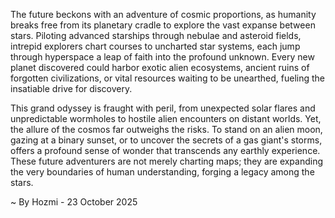 
The future beckons with an adventure of cosmic proportions, as humanity breaks free from its planetary cradle to explore the vast expanse between stars. Piloting advanced starships through nebulae and asteroid fields, intrepid explorers chart courses to uncharted star systems, each jump through hyperspace a leap of faith into the profound unknown. Every new planet discovered could harbor exotic alien ecosystems, ancient ruins of forgotten civilizations, or vital resources waiting to be unearthed, fueling the insatiable drive for discovery.

This grand odyssey is fraught with peril, from unexpected solar flares and unpredictable wormholes to hostile alien encounters on distant worlds. Yet, the allure of the cosmos far outweighs the risks. To stand on an alien moon, gazing at a binary sunset, or to uncover the secrets of a gas giant's storms, offers a profound sense of wonder that transcends any earthly experience. These future adventurers are not merely charting maps; they are expanding the very boundaries of human understanding, forging a legacy among the stars.

~ By Hozmi - 23 October 2025
